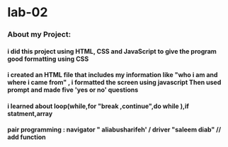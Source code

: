 # lab-02

 ### About my Project:
#### i did this project using HTML, CSS and JavaScript to give the program good formatting using CSS
 #### i created an HTML file that includes my information like "who i am and where i came from" , i formatted the screen using javascript Then used prompt and made five 'yes or no' questions 

#### i learned about loop(while,for "break ,continue",do while ),if statment,array

#### pair programming : navigator " aliabusharifeh' / driver  "saleem diab" // add function
